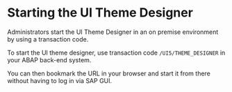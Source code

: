 <!-- loioa410b9dbb1c941eb8c247d77f620f630 -->

# Starting the UI Theme Designer

Administrators start the UI Theme Designer in an on premise environment by using a transaction code.

To start the UI theme designer, use transaction code `/UI5/THEME_DESIGNER` in your ABAP back-end system.

You can then bookmark the URL in your browser and start it from there without having to log in via SAP GUI.

